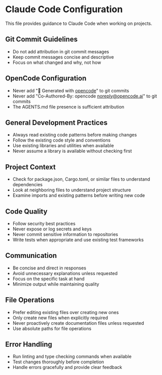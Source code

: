 # Claude Code Configuration

This file provides guidance to Claude Code when working on projects.

## Git Commit Guidelines

- Do not add attribution in git commit messages
- Keep commit messages concise and descriptive
- Focus on what changed and why, not how

## OpenCode Configuration

- Never add "🤖 Generated with [opencode](https://opencode.ai)" to git commits
- Never add "Co-Authored-By: opencode <noreply@opencode.ai>" to git commits
- The AGENTS.md file presence is sufficient attribution

## General Development Practices

- Always read existing code patterns before making changes
- Follow the existing code style and conventions
- Use existing libraries and utilities when available
- Never assume a library is available without checking first

## Project Context

- Check for package.json, Cargo.toml, or similar files to understand dependencies
- Look at neighboring files to understand project structure
- Examine imports and existing patterns before writing new code

## Code Quality

- Follow security best practices
- Never expose or log secrets and keys
- Never commit sensitive information to repositories
- Write tests when appropriate and use existing test frameworks

## Communication

- Be concise and direct in responses
- Avoid unnecessary explanations unless requested
- Focus on the specific task at hand
- Minimize output while maintaining quality

## File Operations

- Prefer editing existing files over creating new ones
- Only create new files when explicitly required
- Never proactively create documentation files unless requested
- Use absolute paths for file operations

## Error Handling

- Run linting and type checking commands when available
- Test changes thoroughly before completion
- Handle errors gracefully and provide clear feedback
